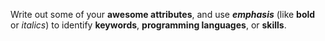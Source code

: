 Write out some of your **awesome attributes**, and use ***emphasis*** (like **bold** or *italics*) to identify **keywords**, **programming languages**, or **skills**. 

